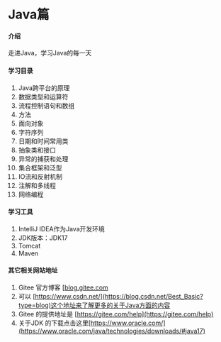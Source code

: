 # Java篇

#### 介绍
走进Java，学习Java的每一天

#### 学习目录
1. Java跨平台的原理
2. 数据类型和运算符
3. 流程控制语句和数组
4. 方法
5. 面向对象
6. 字符序列
7. 日期和时间常用类
8. 抽象类和接口
9. 异常的捕获和处理
10. 集合框架和泛型
11. IO流和反射机制
12. 注解和多线程
13. 网络编程


#### 学习工具

1.  IntelliJ IDEA作为Java开发环境
2.  JDK版本：JDK17
3.  Tomcat
4.  Maven





#### 其它相关网站地址

1.  Gitee 官方博客 [[blog.gitee.com](https://gitee.com/wang-fuchang/java-chapter)
2.  可以 [https://www.csdn.net/](https://blog.csdn.net/Best_Basic?type=blog)这个地址来了解更多的关于Java方面的内容
3.  Gitee 的提供地址是 [https://gitee.com/help](https://gitee.com/help)
4.  关于JDK 的下载点击这里[https://www.oracle.com/](https://www.oracle.com/java/technologies/downloads/#java17)
